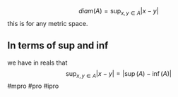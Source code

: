 $$
diam(A) = \sup_{x,y \in A} |x-y|
$$
this is for any metric space.

## In terms of sup and inf
we have in reals that
$$
\sup_{x,y \in A} |x-y| = |\sup(A)-\inf(A)|
$$
#mpro #pro #ipro 